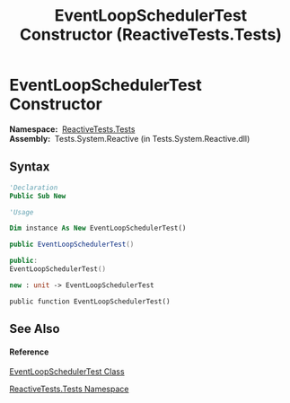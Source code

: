 ﻿---
title: EventLoopSchedulerTest Constructor  (ReactiveTests.Tests)
TOCTitle: EventLoopSchedulerTest Constructor
ms:assetid: M:ReactiveTests.Tests.EventLoopSchedulerTest.#ctor
ms:mtpsurl: https://msdn.microsoft.com/en-us/library/reactivetests.tests.eventloopschedulertest.eventloopschedulertest(v=VS.103)
ms:contentKeyID: 36618860
ms.date: 06/28/2011
mtps_version: v=VS.103
f1_keywords:
- ReactiveTests.Tests.EventLoopSchedulerTest.#ctor
- ReactiveTests.Tests.EventLoopSchedulerTest.EventLoopSchedulerTest
dev_langs:
- CSharp
- JScript
- VB
- FSharp
- c++
---

# EventLoopSchedulerTest Constructor

**Namespace:**  [ReactiveTests.Tests](hh289046\(v=vs.103\).md)  
**Assembly:**  Tests.System.Reactive (in Tests.System.Reactive.dll)

## Syntax

``` vb
'Declaration
Public Sub New
```

``` vb
'Usage

Dim instance As New EventLoopSchedulerTest()
```

``` csharp
public EventLoopSchedulerTest()
```

``` c++
public:
EventLoopSchedulerTest()
```

``` fsharp
new : unit -> EventLoopSchedulerTest
```

``` jscript
public function EventLoopSchedulerTest()
```

## See Also

#### Reference

[EventLoopSchedulerTest Class](hh303770\(v=vs.103\).md)

[ReactiveTests.Tests Namespace](hh289046\(v=vs.103\).md)

